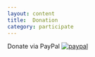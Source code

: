 ```yaml
---
layout: content
title:  Donation
category: participate
---
```

Donate via PayPal
[![paypal](https://www.paypalobjects.com/en_US/i/btn/btn_donateCC_LG.gif)](mailto:donation@blackdata.ca)


